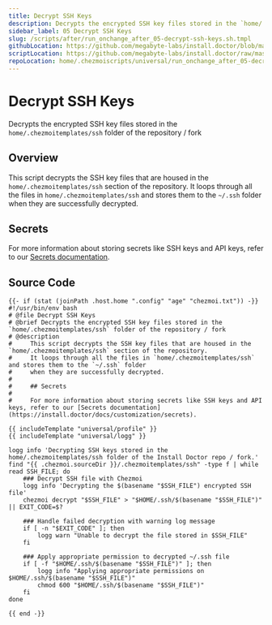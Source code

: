 ```yaml
---
title: Decrypt SSH Keys
description: Decrypts the encrypted SSH key files stored in the `home/.chezmoitemplates/ssh` folder of the repository / fork
sidebar_label: 05 Decrypt SSH Keys
slug: /scripts/after/run_onchange_after_05-decrypt-ssh-keys.sh.tmpl
githubLocation: https://github.com/megabyte-labs/install.doctor/blob/master/home/.chezmoiscripts/universal/run_onchange_after_05-decrypt-ssh-keys.sh.tmpl
scriptLocation: https://github.com/megabyte-labs/install.doctor/raw/master/home/.chezmoiscripts/universal/run_onchange_after_05-decrypt-ssh-keys.sh.tmpl
repoLocation: home/.chezmoiscripts/universal/run_onchange_after_05-decrypt-ssh-keys.sh.tmpl
---
```

# Decrypt SSH Keys

Decrypts the encrypted SSH key files stored in the `home/.chezmoitemplates/ssh` folder of the repository / fork

## Overview

This script decrypts the SSH key files that are housed in the `home/.chezmoitemplates/ssh` section of the repository.
It loops through all the files in `home/.chezmoitemplates/ssh` and stores them to the `~/.ssh` folder
when they are successfully decrypted.

## Secrets

For more information about storing secrets like SSH keys and API keys, refer to our [Secrets documentation](https://install.doctor/docs/customization/secrets).



## Source Code

```
{{- if (stat (joinPath .host.home ".config" "age" "chezmoi.txt")) -}}
#!/usr/bin/env bash
# @file Decrypt SSH Keys
# @brief Decrypts the encrypted SSH key files stored in the `home/.chezmoitemplates/ssh` folder of the repository / fork
# @description
#     This script decrypts the SSH key files that are housed in the `home/.chezmoitemplates/ssh` section of the repository.
#     It loops through all the files in `home/.chezmoitemplates/ssh` and stores them to the `~/.ssh` folder
#     when they are successfully decrypted.
#
#     ## Secrets
#
#     For more information about storing secrets like SSH keys and API keys, refer to our [Secrets documentation](https://install.doctor/docs/customization/secrets).

{{ includeTemplate "universal/profile" }}
{{ includeTemplate "universal/logg" }}

logg info 'Decrypting SSH keys stored in the home/.chezmoitemplates/ssh folder of the Install Doctor repo / fork.'
find "{{ .chezmoi.sourceDir }}/.chezmoitemplates/ssh" -type f | while read SSH_FILE; do
    ### Decrypt SSH file with Chezmoi
    logg info 'Decrypting the $(basename "$SSH_FILE") encrypted SSH file'
    chezmoi decrypt "$SSH_FILE" > "$HOME/.ssh/$(basename "$SSH_FILE")" || EXIT_CODE=$?

    ### Handle failed decryption with warning log message
    if [ -n "$EXIT_CODE" ]; then
        logg warn "Unable to decrypt the file stored in $SSH_FILE"
    fi

    ### Apply appropriate permission to decrypted ~/.ssh file
    if [ -f "$HOME/.ssh/$(basename "$SSH_FILE")" ]; then
        logg info "Applying appropriate permissions on $HOME/.ssh/$(basename "$SSH_FILE")"
        chmod 600 "$HOME/.ssh/$(basename "$SSH_FILE")"
    fi
done

{{ end -}}
```
